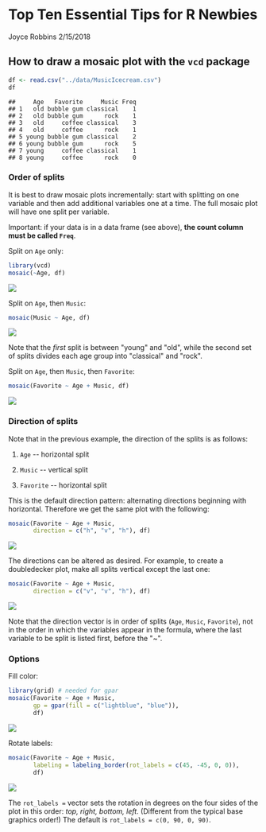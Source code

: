 Top Ten Essential Tips for R Newbies
================
Joyce Robbins
2/15/2018

How to draw a mosaic plot with the `vcd` package
------------------------------------------------

``` r
df <- read.csv("../data/MusicIcecream.csv")
df
```

    ##     Age   Favorite     Music Freq
    ## 1   old bubble gum classical    1
    ## 2   old bubble gum      rock    1
    ## 3   old     coffee classical    3
    ## 4   old     coffee      rock    1
    ## 5 young bubble gum classical    2
    ## 6 young bubble gum      rock    5
    ## 7 young     coffee classical    1
    ## 8 young     coffee      rock    0

### Order of splits

It is best to draw mosaic plots incrementally: start with splitting on one variable and then add additional variables one at a time. The full mosaic plot will have one split per variable.

Important: if your data is in a data frame (see above), **the count column must be called `Freq`**.

Split on `Age` only:

``` r
library(vcd)
mosaic(~Age, df)
```

<img src="mosaic_files/figure-markdown_github/unnamed-chunk-2-1.png" style="display: block; margin: auto;" />

Split on `Age`, then `Music`:

``` r
mosaic(Music ~ Age, df)
```

<img src="mosaic_files/figure-markdown_github/unnamed-chunk-3-1.png" style="display: block; margin: auto;" />

Note that the *first* split is between "young" and "old", while the second set of splits divides each age group into "classical" and "rock".

Split on `Age`, then `Music`, then `Favorite`:

``` r
mosaic(Favorite ~ Age + Music, df)
```

<img src="mosaic_files/figure-markdown_github/unnamed-chunk-4-1.png" style="display: block; margin: auto;" />

### Direction of splits

Note that in the previous example, the direction of the splits is as follows:

1.  `Age` -- horizontal split

2.  `Music` -- vertical split

3.  `Favorite` -- horizontal split

This is the default direction pattern: alternating directions beginning with horizontal. Therefore we get the same plot with the following:

``` r
mosaic(Favorite ~ Age + Music, 
       direction = c("h", "v", "h"), df)
```

<img src="mosaic_files/figure-markdown_github/unnamed-chunk-5-1.png" style="display: block; margin: auto;" />

The directions can be altered as desired. For example, to create a doubledecker plot, make all splits vertical except the last one:

``` r
mosaic(Favorite ~ Age + Music,
       direction = c("v", "v", "h"), df)
```

<img src="mosaic_files/figure-markdown_github/unnamed-chunk-6-1.png" style="display: block; margin: auto;" />

Note that the direction vector is in order of splits (`Age`, `Music`, `Favorite`), not in the order in which the variables appear in the formula, where the last variable to be split is listed first, before the "~".

### Options

Fill color:

``` r
library(grid) # needed for gpar
mosaic(Favorite ~ Age + Music, 
       gp = gpar(fill = c("lightblue", "blue")),
       df)
```

<img src="mosaic_files/figure-markdown_github/unnamed-chunk-7-1.png" style="display: block; margin: auto;" />

Rotate labels:

``` r
mosaic(Favorite ~ Age + Music, 
       labeling = labeling_border(rot_labels = c(45, -45, 0, 0)),
       df)
```

<img src="mosaic_files/figure-markdown_github/unnamed-chunk-8-1.png" style="display: block; margin: auto;" />

The `rot_labels =` vector sets the rotation in degrees on the four sides of the plot in this order: *top, right, bottom, left*. (Different from the typical base graphics order!) The default is `rot_labels = c(0, 90, 0, 90)`.
